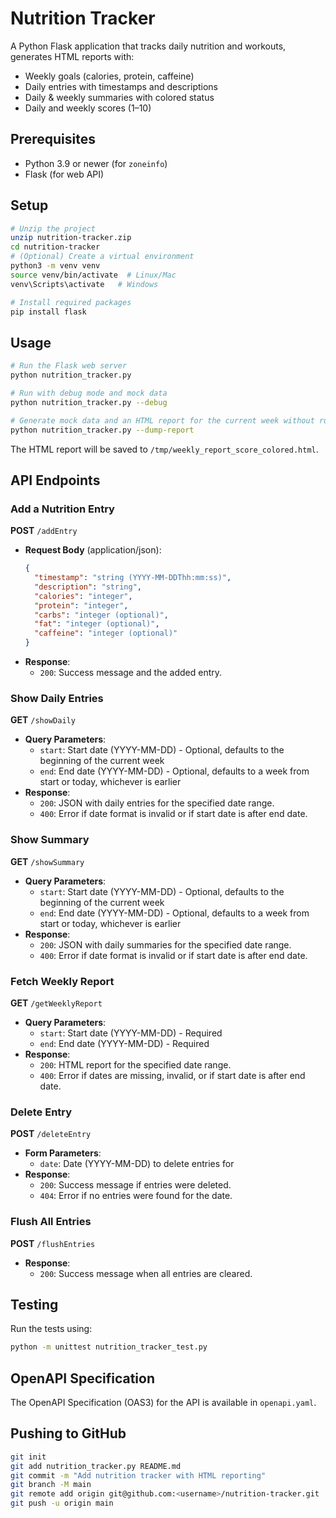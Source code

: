 # Nutrition Tracker
A Python Flask application that tracks daily nutrition and workouts, generates HTML reports with:
- Weekly goals (calories, protein, caffeine)
- Daily entries with timestamps and descriptions
- Daily & weekly summaries with colored status
- Daily and weekly scores (1–10)

## Prerequisites
- Python 3.9 or newer (for `zoneinfo`)
- Flask (for web API)

## Setup
```bash
# Unzip the project
unzip nutrition-tracker.zip
cd nutrition-tracker
# (Optional) Create a virtual environment
python3 -m venv venv
source venv/bin/activate  # Linux/Mac
venv\Scripts\activate   # Windows

# Install required packages
pip install flask
```

## Usage
```bash
# Run the Flask web server
python nutrition_tracker.py

# Run with debug mode and mock data
python nutrition_tracker.py --debug

# Generate mock data and an HTML report for the current week without running server
python nutrition_tracker.py --dump-report
```

The HTML report will be saved to `/tmp/weekly_report_score_colored.html`.

## API Endpoints

### Add a Nutrition Entry
**POST** `/addEntry`
- **Request Body** (application/json):
  ```json
  {
    "timestamp": "string (YYYY-MM-DDThh:mm:ss)",
    "description": "string",
    "calories": "integer",
    "protein": "integer",
    "carbs": "integer (optional)",
    "fat": "integer (optional)",
    "caffeine": "integer (optional)"
  }
  ```
- **Response**:
  - `200`: Success message and the added entry.

### Show Daily Entries
**GET** `/showDaily`
- **Query Parameters**:
  - `start`: Start date (YYYY-MM-DD) - Optional, defaults to the beginning of the current week
  - `end`: End date (YYYY-MM-DD) - Optional, defaults to a week from start or today, whichever is earlier
- **Response**:
  - `200`: JSON with daily entries for the specified date range.
  - `400`: Error if date format is invalid or if start date is after end date.

### Show Summary
**GET** `/showSummary`
- **Query Parameters**:
  - `start`: Start date (YYYY-MM-DD) - Optional, defaults to the beginning of the current week
  - `end`: End date (YYYY-MM-DD) - Optional, defaults to a week from start or today, whichever is earlier
- **Response**:
  - `200`: JSON with daily summaries for the specified date range.
  - `400`: Error if date format is invalid or if start date is after end date.

### Fetch Weekly Report
**GET** `/getWeeklyReport`
- **Query Parameters**:
  - `start`: Start date (YYYY-MM-DD) - Required
  - `end`: End date (YYYY-MM-DD) - Required
- **Response**:
  - `200`: HTML report for the specified date range.
  - `400`: Error if dates are missing, invalid, or if start date is after end date.

### Delete Entry
**POST** `/deleteEntry`
- **Form Parameters**:
  - `date`: Date (YYYY-MM-DD) to delete entries for
- **Response**:
  - `200`: Success message if entries were deleted.
  - `404`: Error if no entries were found for the date.

### Flush All Entries
**POST** `/flushEntries`
- **Response**:
  - `200`: Success message when all entries are cleared.

## Testing
Run the tests using:
```bash
python -m unittest nutrition_tracker_test.py
```

## OpenAPI Specification
The OpenAPI Specification (OAS3) for the API is available in `openapi.yaml`.

## Pushing to GitHub
```bash
git init
git add nutrition_tracker.py README.md
git commit -m "Add nutrition tracker with HTML reporting"
git branch -M main
git remote add origin git@github.com:<username>/nutrition-tracker.git
git push -u origin main
```